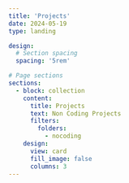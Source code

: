 ```yaml
---
title: 'Projects'
date: 2024-05-19
type: landing

design:
  # Section spacing
  spacing: '5rem'

# Page sections
sections:
  - block: collection
    content:
      title: Projects
      text: Non Coding Projects
      filters:
        folders:
          - nocoding
    design:
      view: card
      fill_image: false
      columns: 3
---
```

